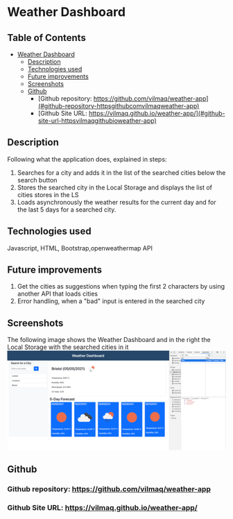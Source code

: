 # Weather Dashboard

<h2> Table of Contents </h2>

- [Weather Dashboard](#weather-dashboard)
  - [Description](#description)
  - [Technologies used](#technologies-used)
  - [Future improvements](#future-improvements)
  - [Screenshots](#screenshots)
  - [Github](#github)
    - [Github repository: https://github.com/vilmaq/weather-app](#github-repository-httpsgithubcomvilmaqweather-app)
    - [Github Site URL: https://vilmaq.github.io/weather-app/](#github-site-url-httpsvilmaqgithubioweather-app)

## Description

Following what the application does, explained in steps:

1.  Searches for a city and adds it in the list of the searched cities below the search button
2.  Stores the searched city in the Local Storage and displays the list of cities stores in the LS
3.  Loads asynchronously the weather results for the current day and for the last 5 days for a searched city.

## Technologies used

Javascript, HTML, Bootstrap,openweathermap API

## Future improvements

1. Get the cities as suggestions when typing the first 2 characters by using another API that loads cities
2. Error handling, when a "bad" input is entered in the searched city

## Screenshots

The following image shows the Weather Dashboard and in the right the Local Storage with the searched cities in it
![image](./assets/images/screenshots/weather-dashboard.png)

## Github

### Github repository: https://github.com/vilmaq/weather-app

### Github Site URL: https://vilmaq.github.io/weather-app/
